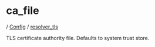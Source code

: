# ca_file

/ [Config](../../index.md) / [resolver_tls](../index.md) 

TLS certificate authority file. Defaults to system trust store.


